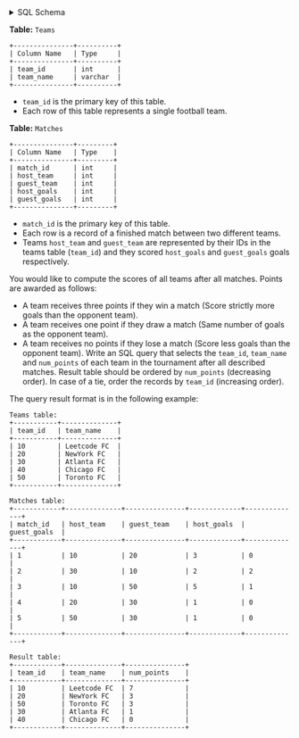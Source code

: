 <details>
<summary> SQL Schema</summary>

```sql
DROP TABLE IF EXISTS Teams;

CREATE TABLE IF NOT EXISTS
  Teams (team_id int, team_name varchar(30));

INSERT INTO
  Teams (team_id, team_name)
VALUES
  ('10', 'Leetcode FC'),
  ('20', 'NewYork FC'),
  ('30', 'Atlanta FC'),
  ('40', 'Chicago FC'),
  ('50', 'Toronto FC');


DROP TABLE IF EXISTS Matches;

CREATE TABLE IF NOT EXISTS
  Matches (match_id int, host_team int, guest_team int, host_goals int, guest_goals int);

INSERT INTO
  Matches (match_id, host_team, guest_team, host_goals, guest_goals)
VALUES
  ('1', '10', '20', '3', '0'),
  ('2', '30', '10', '2', '2'),
  ('3', '10', '50', '5', '1'),
  ('4', '20', '30', '1', '0'),
  ('5', '50', '30', '1', '0');
```

</details>

**Table:** `Teams`

```
+---------------+----------+
| Column Name   | Type     |
+---------------+----------+
| team_id       | int      |
| team_name     | varchar  |
+---------------+----------+
```

- `team_id` is the primary key of this table.
- Each row of this table represents a single football team.

**Table:** `Matches`

```
+---------------+---------+
| Column Name   | Type    |
+---------------+---------+
| match_id      | int     |
| host_team     | int     |
| guest_team    | int     | 
| host_goals    | int     |
| guest_goals   | int     |
+---------------+---------+
```

- `match_id` is the primary key of this table.
- Each row is a record of a finished match between two different teams. 
- Teams `host_team` and `guest_team` are represented by their IDs in the teams table (`team_id`) and they scored `host_goals` and `guest_goals` goals respectively.

You would like to compute the scores of all teams after all matches. Points are awarded as follows:
- A team receives three points if they win a match (Score strictly more goals than the opponent team).
- A team receives one point if they draw a match (Same number of goals as the opponent team).
- A team receives no points if they lose a match (Score less goals than the opponent team).
Write an SQL query that selects the `team_id`, `team_name` and `num_points` of each team in the tournament after all described matches. Result table should be ordered by `num_points` (decreasing order). In case of a tie, order the records by `team_id` (increasing order).

The query result format is in the following example:

```
Teams table:
+-----------+--------------+
| team_id   | team_name    |
+-----------+--------------+
| 10        | Leetcode FC  |
| 20        | NewYork FC   |
| 30        | Atlanta FC   |
| 40        | Chicago FC   |
| 50        | Toronto FC   |
+-----------+--------------+

Matches table:
+------------+--------------+---------------+-------------+--------------+
| match_id   | host_team    | guest_team    | host_goals  | guest_goals  |
+------------+--------------+---------------+-------------+--------------+
| 1          | 10           | 20            | 3           | 0            |
| 2          | 30           | 10            | 2           | 2            |
| 3          | 10           | 50            | 5           | 1            |
| 4          | 20           | 30            | 1           | 0            |
| 5          | 50           | 30            | 1           | 0            |
+------------+--------------+---------------+-------------+--------------+

Result table:
+------------+--------------+---------------+
| team_id    | team_name    | num_points    |
+------------+--------------+---------------+
| 10         | Leetcode FC  | 7             |
| 20         | NewYork FC   | 3             |
| 50         | Toronto FC   | 3             |
| 30         | Atlanta FC   | 1             |
| 40         | Chicago FC   | 0             |
+------------+--------------+---------------+
```